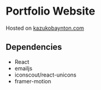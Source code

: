 # Portfolio Website

Hosted on [kazukobaynton.com](kazukobaynton.com)

## Dependencies
- React
- emailjs
- iconscout/react-unicons
- framer-motion
